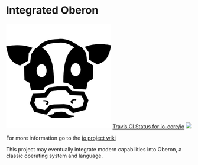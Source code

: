 Integrated Oberon
=================

<img src="https://github.com/charlesap/io/blob/main/cowhead.png">
<a href="https://travis-ci.org/io-core/io">Travis CI Status for io-core/io</a> <img src="https://travis-ci.org/io-core/io.svg?branch=main">

For more information go to the <a href="https://github.com/io-core/io/wiki">io project wiki</a>

This project may eventually integrate modern capabilities into Oberon, a classic
operating system and language.


